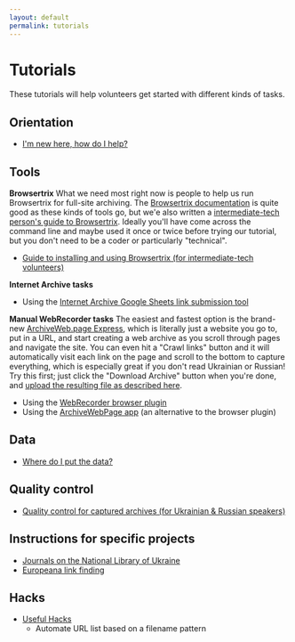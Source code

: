 ```yaml
---
layout: default
permalink: tutorials
---
```


# Tutorials

These tutorials will help volunteers get started with different kinds of tasks.

## Orientation
* [I'm new here, how do I help?](/orientation)

## Tools

**Browsertrix**
What we need most right now is people to help us run Browsertrix for full-site archiving. The [Browsertrix documentation](https://github.com/webrecorder/browsertrix-crawler) is quite good as these kinds of tools go, but we'e also written a [intermediate-tech person's guide to Browsertrix](browsertrix). Ideally you'll have come across the command line and maybe used it once or twice before trying our tutorial, but you don't need to be a coder or particularly "technical".

* [Guide to installing and using Browsertrix (for intermediate-tech volunteers)](browsertrix)

**Internet Archive tasks**

* Using the [Internet Archive Google Sheets link submission tool](/ia-gsheets)

**Manual WebRecorder tasks**
The easiest and fastest option is the brand-new [ArchiveWeb.page Express](https://fast.archiveweb.page/#https://example.com/), which is literally just a website you go to, put in a URL, and start creating a web archive as you scroll through pages and navigate the site. You can even hit a "Crawl links" button and it will automatically visit each link on the page and scroll to the bottom to capture everything, which is especially great if you don't read Ukrainian or Russian! Try this first; just click the "Download Archive" button when you're done, and [upload the resulting file as described here](/data-upload).

* Using the [WebRecorder browser plugin](/webrecorder-plugin-instructions)
* Using the [ArchiveWebPage app](/archivewebpage-app-instructions) (an alternative to the browser plugin)


## Data
* [Where do I put the data?](/data-upload)

## Quality control
* [Quality control for captured archives (for Ukrainian & Russian speakers)](/qc)

## Instructions for specific projects
* [Journals on the National Library of Ukraine](/nbuv-journals)
* [Europeana link finding](/europeana)

## Hacks
* [Useful Hacks](https://www.sucho.org/hacks)
  * Automate URL list based on a filename pattern
